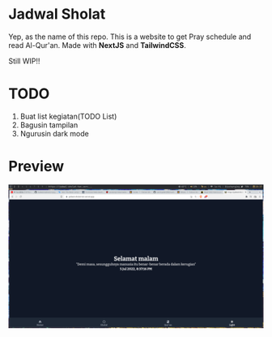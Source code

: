 # Jadwal Sholat

Yep, as the name of this repo. This is a website to get Pray schedule and read Al-Qur'an. Made with **NextJS** and **TailwindCSS**.

Still WIP!!

# TODO

1. Buat list kegiatan(TODO List)
2. Bagusin tampilan
3. Ngurusin dark mode

# Preview

![Preview](public/preview.png)

